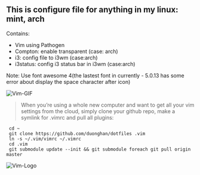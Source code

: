 ## This is configure file for anything in my linux: mint, arch
Contains:  
- Vim using Pathogen
- Compton: enable transparent (case: arch)
- i3: config file to i3wm (case:arch)
- i3status: config i3 status bar in i3wm (case:arch)

Note: Use font awesome 4(the lastest font in currently - 5.0.13 has some error about display the space character after icon)  

![Vim-GIF](https://www.vim.org/images/vim_on_fire.gif)  
>When you’re using a whole new computer and want to get all your vim settings from the cloud, simply clone your github repo, make a symlink for .vimrc and pull all plugins:
```
 cd ~
 git clone https://github.com/duonghan/dotfiles .vim
 ln -s ~/.vim/vimrc ~/.vimrc
 cd .vim
 git submodule update --init && git submodule foreach git pull origin master
```

![Vim-Logo]('./dotfile.svg')  
